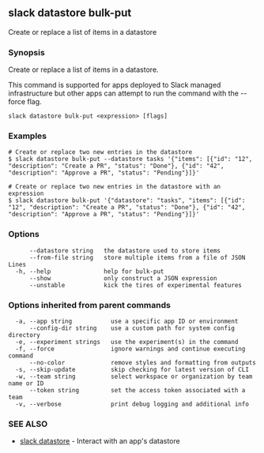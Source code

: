 ## slack datastore bulk-put

Create or replace a list of items in a datastore

### Synopsis

Create or replace a list of items in a datastore.

This command is supported for apps deployed to Slack managed infrastructure but
other apps can attempt to run the command with the --force flag.

```
slack datastore bulk-put <expression> [flags]
```

### Examples

```
# Create or replace two new entries in the datastore
$ slack datastore bulk-put --datastore tasks '{"items": [{"id": "12", "description": "Create a PR", "status": "Done"}, {"id": "42", "description": "Approve a PR", "status": "Pending"}]}'

# Create or replace two new entries in the datastore with an expression
$ slack datastore bulk-put '{"datastore": "tasks", "items": [{"id": "12", "description": "Create a PR", "status": "Done"}, {"id": "42", "description": "Approve a PR", "status": "Pending"}]}'
```

### Options

```
      --datastore string   the datastore used to store items
      --from-file string   store multiple items from a file of JSON Lines
  -h, --help               help for bulk-put
      --show               only construct a JSON expression
      --unstable           kick the tires of experimental features
```

### Options inherited from parent commands

```
  -a, --app string           use a specific app ID or environment
      --config-dir string    use a custom path for system config directory
  -e, --experiment strings   use the experiment(s) in the command
  -f, --force                ignore warnings and continue executing command
      --no-color             remove styles and formatting from outputs
  -s, --skip-update          skip checking for latest version of CLI
  -w, --team string          select workspace or organization by team name or ID
      --token string         set the access token associated with a team
  -v, --verbose              print debug logging and additional info
```

### SEE ALSO

* [slack datastore](slack_datastore)	 - Interact with an app's datastore

